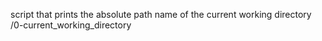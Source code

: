 script that prints the absolute path name of the current working directory
/0-current_working_directory
